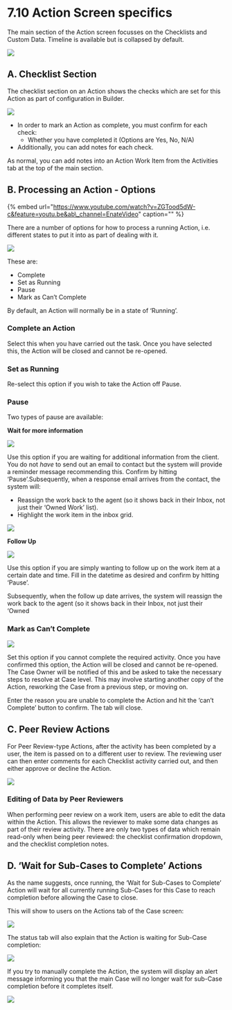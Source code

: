 # 7.10 Action Screen specifics

The main section of the Action screen focusses on the Checklists and Custom Data. Timeline is available but is collapsed by default.

![](../../.gitbook/assets/114.png)

## A. Checklist Section

The checklist section on an Action shows the checks which are set for this Action as part of configuration in Builder.

![](../../.gitbook/assets/115.png)

* In order to mark an Action as complete, you must confirm for each check:
  * Whether you have completed it \(Options are Yes, No, N/A\)
* Additionally, you can add notes for each check.

As normal, you can add notes into an Action Work Item from the Activities tab at the top of the main section.

## B. Processing an Action - Options

{% embed url="https://www.youtube.com/watch?v=ZGTood5dW-c&feature=youtu.be&ab\_channel=EnateVideo" caption="" %}

There are a number of options for how to process a running Action, i.e. different states to put it into as part of dealing with it.

![](../../.gitbook/assets/116.png)

These are:

* Complete
* Set as Running
* Pause
* Mark as Can’t Complete

By default, an Action will normally be in a state of ‘Running’.

### Complete an Action

Select this when you have carried out the task. Once you have selected this, the Action will be closed and cannot be re-opened.

### Set as Running

Re-select this option if you wish to take the Action off Pause.

### Pause

Two types of pause are available:

**Wait for more information**

![](../../.gitbook/assets/117.png)

Use this option if you are waiting for additional information from the client. You do not _have_ to send out an email to contact but the system will provide a reminder message recommending this. Confirm by hitting ‘Pause’.Subsequently, when a response email arrives from the contact, the system will:

* Reassign the work back to the agent \(so it shows back in their Inbox, not just their ‘Owned Work’ list\).
* Highlight the work item in the inbox grid.

![](../../.gitbook/assets/118.png)

**Follow Up**

![](../../.gitbook/assets/119.png)

Use this option if you are simply wanting to follow up on the work item at a certain date and time. Fill in the datetime as desired and confirm by hitting ‘Pause’.

Subsequently, when the follow up date arrives, the system will reassign the work back to the agent \(so it shows back in their Inbox, not just their ‘Owned

### Mark as Can’t Complete

![](../../.gitbook/assets/120.png)

Set this option if you cannot complete the required activity. Once you have confirmed this option, the Action will be closed and cannot be re-opened. The Case Owner will be notified of this and be asked to take the necessary steps to resolve at Case level. This may involve starting another copy of the Action, reworking the Case from a previous step, or moving on.

Enter the reason you are unable to complete the Action and hit the ‘can’t Complete’ button to confirm. The tab will close.

## C. Peer Review Actions

For Peer Review-type Actions, after the activity has been completed by a user, the item is passed on to a different user to review. The reviewing user can then enter comments for each Checklist activity carried out, and then either approve or decline the Action.

![](../../.gitbook/assets/121.png)

### Editing of Data by Peer Reviewers

When performing peer review on a work item, users are able to edit the data within the Action. This allows the reviewer to make some data changes as part of their review activity. There are only two types of data which remain read-only when being peer reviewed: the checklist confirmation dropdown, and the checklist completion notes.

## D. ‘Wait for Sub-Cases to Complete’ Actions

As the name suggests, once running, the ‘Wait for Sub-Cases to Complete’ Action will wait for all currently running Sub-Cases for this Case to reach completion before allowing the Case to close.

This will show to users on the Actions tab of the Case screen:

![](../../.gitbook/assets/7.12-wait-for-subcase.png)

The status tab will also explain that the Action is waiting for Sub-Case completion:

![](../../.gitbook/assets/123.png)

If you try to manually complete the Action, the system will display an alert message informing you that the main Case will no longer wait for sub-Case completion before it completes itself.

![](../../.gitbook/assets/124.png)

